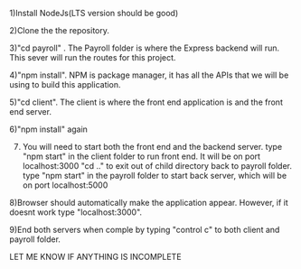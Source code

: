 1)Install NodeJs(LTS version should be good)

2)Clone the the repository. 

3)"cd payroll" . The Payroll folder is where the Express backend will run. This sever will run the 
  routes for this project. 

4)"npm install". NPM is package manager, it has all the APIs that we will be using to build this application. 

5)"cd client". The client is where the front end application is and the front end server. 

6)"npm install" again

7) You will need to start both the front end and the backend server. 
   type "npm start" in the client folder to run front end. It will be on port localhost:3000
   "cd .." to exit out of child directory back to payroll folder.
   type "npm start" in the payroll folder to start back server, which will be on port localhost:5000
  
8)Browser should automatically make the application appear. However, if it doesnt work type "localhost:3000".

9)End both servers when comple by typing "control c" to both client and payroll folder. 

LET ME KNOW IF ANYTHING IS INCOMPLETE
